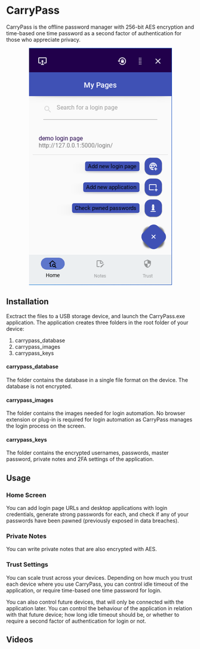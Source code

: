 # CarryPass

CarryPass is the offline password manager with 256-bit AES encryption and time-based one time password as a second factor of authentication for those who appreciate privacy.

<p align="center">
<img src="https://github.com/racz-zoltan/carrypass/blob/main/carrypass_demo_image.png">
</p>


## Installation

Exctract the files to a USB storage device, and launch the CarryPass.exe application.
The application creates three folders in the root folder of your device:

1. carrypass_database
2. carrypass_images
3. carrypass_keys

#### carrypass_database

The folder contains the database in a single file format on the device. The database is not encrypted.

#### carrypass_images

The folder contains the images needed for login automation. No browser extension or plug-in is required for login automation as CarryPass manages the login process on the screen.

#### carrypass_keys

The folder contains the encrypted usernames, passwords, master password, private notes and 2FA settings of the application.

## Usage

### Home Screen

You can add login page URLs and desktop applications with login credentials, generate strong passwords for each, and check if any of your passwords have been pawned (previously exposed in data breaches).

### Private Notes

You can write private notes that are also encrypted with AES.

### Trust Settings

You can scale trust across your devices. Depending on how much you trust each device where you use CarryPass, 
you can control idle timeout of the application, or require time-based one time password for login.

You can also control future devices, that will only be connected with the application later. You can control
the behaviour of the application in relation with that future device; how long idle timeout should be, or whether to require
a second factor of authentication for login or not.


## Videos





